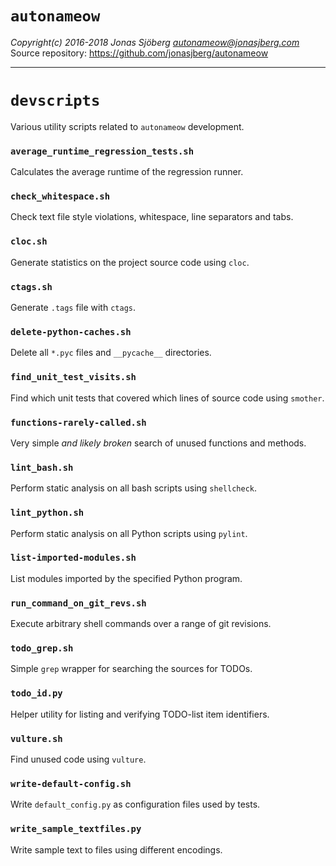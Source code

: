 `autonameow`
============
*Copyright(c) 2016-2018 Jonas Sjöberg <autonameow@jonasjberg.com>*  
Source repository: <https://github.com/jonasjberg/autonameow>

--------------------------------------------------------------------------------


`devscripts`
============
Various utility scripts related to `autonameow` development.


### `average_runtime_regression_tests.sh`
Calculates the average runtime of the regression runner.

### `check_whitespace.sh`
Check text file style violations, whitespace, line separators and tabs.

### `cloc.sh`
Generate statistics on the project source code using `cloc`.

### `ctags.sh`
Generate `.tags` file with `ctags`.

### `delete-python-caches.sh`
Delete all `*.pyc` files and `__pycache__` directories.

### `find_unit_test_visits.sh`
Find which unit tests that covered which lines of source code using `smother`.

### `functions-rarely-called.sh`
Very simple *and likely broken* search of unused functions and methods.

### `lint_bash.sh`
Perform static analysis on all bash scripts using `shellcheck`.

### `lint_python.sh`
Perform static analysis on all Python scripts using `pylint`.

### `list-imported-modules.sh`
List modules imported by the specified Python program.

### `run_command_on_git_revs.sh`
Execute arbitrary shell commands over a range of git revisions.

### `todo_grep.sh`
Simple `grep` wrapper for searching the sources for TODOs.

### `todo_id.py`
Helper utility for listing and verifying TODO-list item identifiers.

### `vulture.sh`
Find unused code using `vulture`.

### `write-default-config.sh`
Write `default_config.py` as configuration files used by tests.

### `write_sample_textfiles.py`
Write sample text to files using different encodings.
